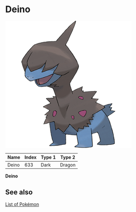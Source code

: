 # Deino


![Deino](images/633.png)

| **Name** | **Index** | **Type 1** | **Type 2** |
|----|----|----|----|
| Deino | 633 | Dark | Dragon  |

**Deino** 

## See also

[List of Pokémon](../pokemon.md)
